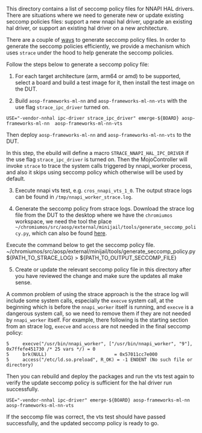 This directory contains a list of seccomp policy files for NNAPI HAL drivers. There are situations where we need to generate new or update existing seccomp policies files: support a new nnapi hal driver, upgrade an existing hal driver, or support an existing hal driver on a new architecture.

There are a couple of [ways](https://chromium.googlesource.com/chromiumos/docs/+/HEAD/sandboxing.md#seccomp-filters) to generate seccomp policy files. In order to generate the seccomp policies efficiently, we provide a mechanism which uses `strace` under the hood to help generate the seccomp policies.

Follow the steps below to generate a seccomp policy file:

1. For each target architecture (arm, arm64 or amd) to be supported, select a board and build a test image for it, then install the test image on the DUT.

2. Build `aosp-frameworks-ml-nn` and `aosp-frameworks-ml-nn-vts` with the use flag `strace_ipc_driver` turned on.
```
USE="-vendor-nnhal ipc-driver strace_ipc_driver" emerge-${BOARD} aosp-frameworks-ml-nn  aosp-frameworks-ml-nn-vts
```
Then deploy `aosp-frameworks-ml-nn` and `aosp-frameworks-ml-nn-vts` to the DUT.

In this step, the ebuild will define a macro `STRACE_NNAPI_HAL_IPC_DRIVER` if the use flag `strace_ipc_driver` is turned on. Then the MojoController will invoke `strace` to trace the system calls triggered by nnapi_worker process, and also it skips using seccomp policy which otherwise will be used by default.

3. Execute nnapi vts test, e.g. `cros_nnapi_vts_1_0`. The output strace logs can be found in `/tmp/nnapi_worker_strace.log`.

4. Generate the seccomp policy from strace logs.
Download the strace log file from the DUT to the desktop where we have the `chromiumos` workspace, we need the tool the place `~/chromiumos/src/aosp/external/minijail/tools/generate_seccomp_policy.py`, which can also be found [here](https://android.googlesource.com/platform/external/minijail/+/HEAD/tools/generate_seccomp_policy.py).

Execute the command below to get the seccomp policy file.
~/chromiumos/src/aosp/external/minijail/tools/generate_seccomp_policy.py ${PATH_TO_STRACE_LOG} > ${PATH_TO_OUTPUT_SECCOMP_FILE}


5. Create or update the relevant seccomp policy file in this directory after you have reviewed the change and make sure the updates all make sense.

A common problem of using the strace approach is the the strace log will include some system calls, especially the `execve` system call, at the beginning which is before the `nnapi_worker` itself is running, and `execve` is a dangerous system call, so we need to remove them if they are not needed by `nnapi_worker` itself.
For example, there following is the starting section from an strace log, `execve` and `access` are not needed in the final seccomp policy:
```
5     execve("/usr/bin/nnapi_worker", ["/usr/bin/nnapi_worker", "9"], 0x7ffefe451730 /* 25 vars */) = 0
5     brk(NULL)                         = 0x57011cc7e000
5     access("/etc/ld.so.preload", R_OK) = -1 ENOENT (No such file or directory)
```

Then you can rebuild and deploy the packages and run the vts test again to verify the update seccomp policy is sufficient for the hal driver run successfully.
```
USE="-vendor-nnhal ipc-driver" emerge-${BOARD} aosp-frameworks-ml-nn  aosp-frameworks-ml-nn-vts
```

If the seccomp file was correct, the vts test should have passed successfully, and the updated seccomp policy is ready to go.
